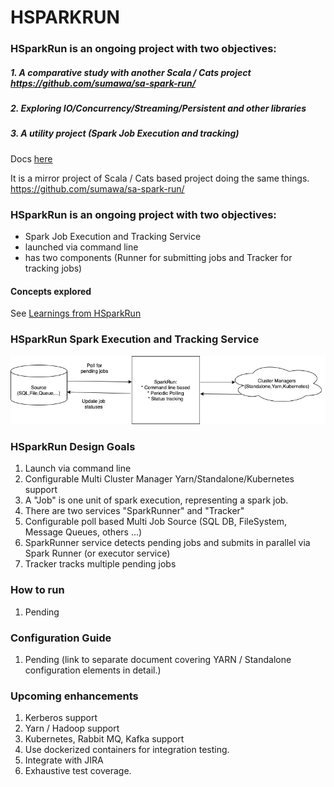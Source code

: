 # HSPARKRUN

### HSparkRun is an ongoing project with two objectives: 
##### 1. A comparative study with another Scala / Cats project https://github.com/sumawa/sa-spark-run/
##### 2. Exploring IO/Concurrency/Streaming/Persistent and other libraries  
##### 3. A utility project (Spark Job Execution and tracking)

Docs [here](docs/index.html) 

It is a mirror project of Scala / Cats based project doing the same things.
https://github.com/sumawa/sa-spark-run/

### HSparkRun is an ongoing project with two objectives: 
* Spark Job Execution and Tracking Service
* launched via command line
* has two components (Runner for submitting jobs and Tracker for tracking jobs)

#### Concepts explored
See [Learnings from HSparkRun](HSPARKRUN_LEARN.md)

        
### HSparkRun Spark Execution and Tracking Service

![alt text](sparkrun.png "HSparkRun executor and Trakcing Service")

### HSparkRun Design Goals

1. Launch via command line
2. Configurable Multi Cluster Manager Yarn/Standalone/Kubernetes support
3. A "Job" is one unit of spark execution, representing a spark job.
5. There are two services "SparkRunner" and "Tracker"
4. Configurable poll based Multi Job Source (SQL DB, FileSystem, Message Queues, others ...)
5. SparkRunner service detects pending jobs and submits in parallel via Spark Runner (or executor service)
7. Tracker tracks multiple pending jobs 

### How to run
1. Pending

### Configuration Guide
1. Pending (link to separate document covering YARN / Standalone configuration elements in detail.)

### Upcoming enhancements

1. Kerberos support
2. Yarn / Hadoop support
3. Kubernetes, Rabbit MQ, Kafka support
4. Use dockerized containers for integration testing.
5. Integrate with JIRA
6. Exhaustive test coverage.



	
